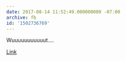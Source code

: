 ```yaml
---
date: 2017-08-14 11:52:49.000000000 -07:00
archive: fb
id: '1502736769'
---
```


Wuuuuuuuuuuut....

[Link](http://www.foxnews.com/politics/2017/08/14/trump-seriously-considering-pardon-for-sheriff-joe-arpaio.html)
